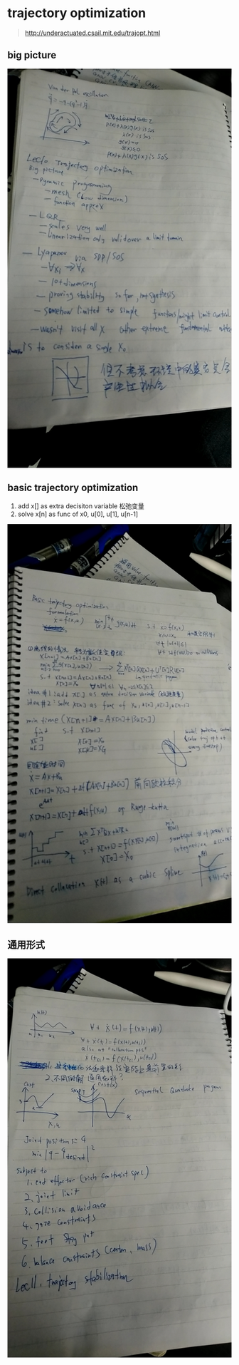 # trajectory optimization

> http://underactuated.csail.mit.edu/trajopt.html

## big picture
![big picture](pic/lec10-1.jpeg)

## basic trajectory optimization

1. add x[] as extra decisiton variable 松弛变量
2. solve x[n] as func of x0, u[0], u[1], u[n-1]

![von der pol](pic/lec10-2.jpeg)


## 通用形式

![von der pol](pic/lec10-3.jpeg)